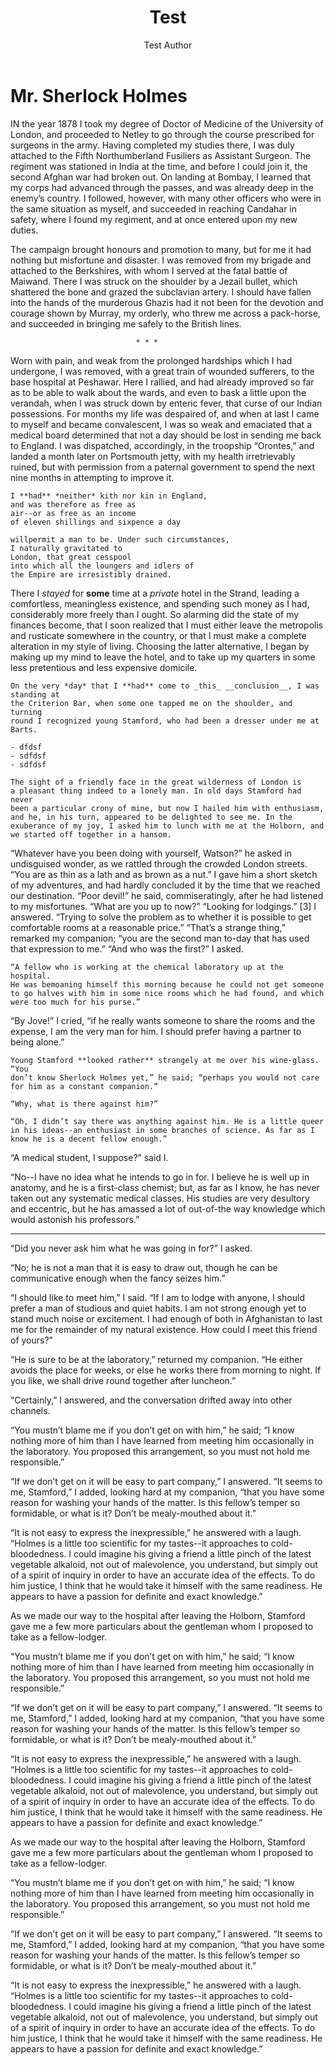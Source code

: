 ﻿---
title: Test
author: Test Author
language: en-US
description: |
  This is the description of the novel.
dedication: _for Elise_
copyrights: |
    test copyrights  
    in more than  
    one line
cover-image: ./cover.jpg
formats:
    - pdf
    - html
style: Func_test
---

# Mr. Sherlock Holmes

IN the year 1878 I took my degree of Doctor of Medicine of the University of London, and proceeded to Netley to go through the course prescribed for surgeons in the army. Having completed my studies there,
I was duly attached to the Fifth Northumberland Fusiliers as Assistant
Surgeon. The regiment was stationed in India at the time, and before
I could join it, the second Afghan war had broken out. On landing at
Bombay, I learned that my corps had advanced through the passes, and
was already deep in the enemy’s country. I followed, however, with many
other officers who were in the same situation as myself, and succeeded
in reaching Candahar in safety, where I found my regiment, and at once
entered upon my new duties.

The campaign brought honours and promotion to many, but
for me it had nothing but misfortune and disaster. I was removed from my
brigade and attached to the Berkshires, with whom I served at the fatal battle
of Maiwand. There I was struck on the shoulder by a Jezail bullet, which
shattered the bone and grazed the subclavian artery. I should have
fallen into the hands of the murderous Ghazis had it not been for the
devotion and courage shown by Murray, my orderly, who threw me across a
pack-horse, and succeeded in bringing me safely to the British lines.

                                * * *

Worn with pain, and weak from the prolonged hardships which I had undergone,
I was removed, with a great train of wounded sufferers, to
the base hospital at Peshawar. Here I rallied, and had already improved
so far as to be able to walk about the wards, and even to bask a little
upon the verandah, when I was struck down by enteric fever, that curse
of our Indian possessions. For months my life was despaired of, and
when at last I came to myself and became convalescent, I was so weak and
emaciated that a medical board determined that not a day should be lost
in sending me back to England. I was dispatched, accordingly, in the
troopship “Orontes,” and landed a month later on Portsmouth jetty, with
my health irretrievably ruined, but with permission from a paternal
government to spend the next nine months in attempting to improve it.

~~~{.poem author="Arthur Doyle" title="Sherlock"}
I **had** *neither* kith nor kin in England,
and was therefore as free as
air--or as free as an income
of eleven shillings and sixpence a day

willpermit a man to be. Under such circumstances,
I naturally gravitated to
London, that great cesspool
into which all the loungers and idlers of
the Empire are irresistibly drained.
~~~

There I *stayed* for **some** time at
a _private_ hotel in the Strand, leading a comfortless, meaningless
existence, and spending such money as I had, considerably more freely
than I ought. So alarming did the state of my finances become, that
I soon realized that I must either leave the metropolis and rusticate
somewhere in the country, or that I must make a complete alteration in
my style of living. Choosing the latter alternative, I began by making
up my mind to leave the hotel, and to take up my quarters in some less
pretentious and less expensive domicile.

~~~{.quote author="Arthur Doyle" title=Sherlock}
On the very *day* that I **had** come to _this_ __conclusion__, I was standing at
the Criterion Bar, when some one tapped me on the shoulder, and turning
round I recognized young Stamford, who had been a dresser under me at
Barts.

- dfdsf
- sdfdsf
- sdfdsf

The sight of a friendly face in the great wilderness of London is
a pleasant thing indeed to a lonely man. In old days Stamford had never
been a particular crony of mine, but now I hailed him with enthusiasm,
and he, in his turn, appeared to be delighted to see me. In the
exuberance of my joy, I asked him to lunch with me at the Holborn, and
we started off together in a hansom.
~~~

“Whatever have you been doing with yourself, Watson?” he asked in
undisguised wonder, as we rattled through the crowded London streets.
“You are as thin as a lath and as brown as a nut.”
I gave him a short sketch of my adventures, and had hardly concluded it
by the time that we reached our destination.
“Poor devil!” he said, commiseratingly, after he had listened to my
misfortunes. “What are you up to now?”
“Looking for lodgings.” [3] I answered. “Trying to solve the problem
as to whether it is possible to get comfortable rooms at a reasonable
price.”
“That’s a strange thing,” remarked my companion; “you are the second man
to-day that has used that expression to me.”
“And who was the first?” I asked.

~~~{.noindent}
“A fellow who is working at the chemical laboratory up at the hospital.
He was bemoaning himself this morning because he could not get someone
to go halves with him in some nice rooms which he had found, and which
were too much for his purse.”
~~~

“By Jove!” I cried, “if he really wants someone to share the rooms and
the expense, I am the very man for him. I should prefer having a partner
to being alone.”

~~~{.align .right}
Young Stamford **looked rather** strangely at me over his wine-glass. “You
don’t know Sherlock Holmes yet,” he said; “perhaps you would not care
for him as a constant companion.”

“Why, what is there against him?”

“Oh, I didn’t say there was anything against him. He is a little queer
in his ideas--an enthusiast in some branches of science. As far as I
know he is a decent fellow enough.”
~~~

“A medical student, I suppose?” said I.

“No--I have no idea what he intends to go in for. I believe he is well
up in anatomy, and he is a first-class chemist; but, as far as I know,
he has never taken out any systematic medical classes. His studies are
very desultory and eccentric, but he has amassed a lot of out-of-the way
knowledge which would astonish his professors.”

***

“Did you never ask him what he was going in for?” I asked.

“No; he is not a man that it is easy to draw out, though he can be
communicative enough when the fancy seizes him.”

“I should like to meet him,” I said. “If I am to lodge with anyone, I
should prefer a man of studious and quiet habits. I am not strong
enough yet to stand much noise or excitement. I had enough of both in
Afghanistan to last me for the remainder of my natural existence. How
could I meet this friend of yours?”

“He is sure to be at the laboratory,” returned my companion. “He either
avoids the place for weeks, or else he works there from morning to
night. If you like, we shall drive round together after luncheon.”

“Certainly,” I answered, and the conversation drifted away into other
channels.

<!--As we made our way to the hospital after leaving the Holborn, Stamford
gave me a few more particulars about the gentleman whom I proposed to
take as a fellow-lodger.-->

“You mustn’t blame me if you don’t get on with him,” he said; “I know
nothing more of him than I have learned from meeting him occasionally in
the laboratory. You proposed this arrangement, so you must not hold me
responsible.”

“If we don’t get on it will be easy to part company,” I answered. “It
seems to me, Stamford,” I added, looking hard at my companion, “that you
have some reason for washing your hands of the matter. Is this fellow’s
temper so formidable, or what is it? Don’t be mealy-mouthed about it.”

“It is not easy to express the inexpressible,” he answered with a laugh.
“Holmes is a little too scientific for my tastes--it approaches to
cold-bloodedness. I could imagine his giving a friend a little pinch of
the latest vegetable alkaloid, not out of malevolence, you understand,
but simply out of a spirit of inquiry in order to have an accurate idea
of the effects. To do him justice, I think that he would take it himself
with the same readiness. He appears to have a passion for definite and
exact knowledge.”

As we made our way to the hospital after leaving the Holborn, Stamford
gave me a few more particulars about the gentleman whom I proposed to
take as a fellow-lodger.

“You mustn’t blame me if you don’t get on with him,” he said; “I know
nothing more of him than I have learned from meeting him occasionally in
the laboratory. You proposed this arrangement, so you must not hold me
responsible.”

“If we don’t get on it will be easy to part company,” I answered. “It
seems to me, Stamford,” I added, looking hard at my companion, “that you
have some reason for washing your hands of the matter. Is this fellow’s
temper so formidable, or what is it? Don’t be mealy-mouthed about it.”

“It is not easy to express the inexpressible,” he answered with a laugh.
“Holmes is a little too scientific for my tastes--it approaches to
cold-bloodedness. I could imagine his giving a friend a little pinch of
the latest vegetable alkaloid, not out of malevolence, you understand,
but simply out of a spirit of inquiry in order to have an accurate idea
of the effects. To do him justice, I think that he would take it himself
with the same readiness. He appears to have a passion for definite and
exact knowledge.”

As we made our way to the hospital after leaving the Holborn, Stamford
gave me a few more particulars about the gentleman whom I proposed to
take as a fellow-lodger.

“You mustn’t blame me if you don’t get on with him,” he said; “I know
nothing more of him than I have learned from meeting him occasionally in
the laboratory. You proposed this arrangement, so you must not hold me
responsible.”

“If we don’t get on it will be easy to part company,” I answered. “It
seems to me, Stamford,” I added, looking hard at my companion, “that you
have some reason for washing your hands of the matter. Is this fellow’s
temper so formidable, or what is it? Don’t be mealy-mouthed about it.”

“It is not easy to express the inexpressible,” he answered with a laugh.
“Holmes is a little too scientific for my tastes--it approaches to
cold-bloodedness. I could imagine his giving a friend a little pinch of
the latest vegetable alkaloid, not out of malevolence, you understand,
but simply out of a spirit of inquiry in order to have an accurate idea
of the effects. To do him justice, I think that he would take it himself
with the same readiness. He appears to have a passion for definite and
exact knowledge.”
